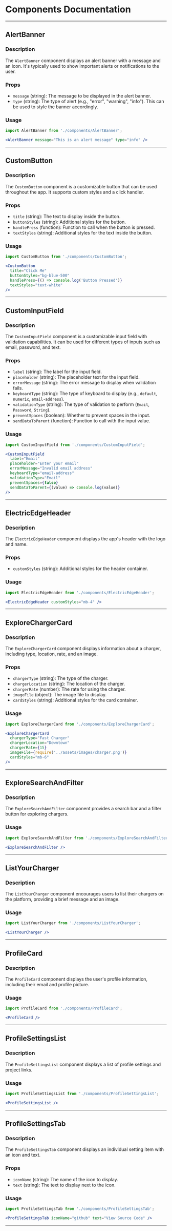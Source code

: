 # Components Documentation

---

## AlertBanner

### Description
The `AlertBanner` component displays an alert banner with a message and an icon. It's typically used to show important alerts or notifications to the user.

### Props
- `message` (string): The message to be displayed in the alert banner.
- `type` (string): The type of alert (e.g., "error", "warning", "info"). This can be used to style the banner accordingly.

### Usage
```jsx
import AlertBanner from './components/AlertBanner';

<AlertBanner message="This is an alert message" type="info" />
```

---

## CustomButton

### Description
The `CustomButton` component is a customizable button that can be used throughout the app. It supports custom styles and a click handler.

### Props
- `title` (string): The text to display inside the button.
- `buttonStyles` (string): Additional styles for the button.
- `handlePress` (function): Function to call when the button is pressed.
- `textStyles` (string): Additional styles for the text inside the button.

### Usage
```jsx
import CustomButton from './components/CustomButton';

<CustomButton
  title="Click Me"
  buttonStyles="bg-blue-500"
  handlePress={() => console.log('Button Pressed')}
  textStyles="text-white"
/>
```

---

## CustomInputField

### Description
The `CustomInputField` component is a customizable input field with validation capabilities. It can be used for different types of inputs such as email, password, and text.

### Props
- `label` (string): The label for the input field.
- `placeholder` (string): The placeholder text for the input field.
- `errorMessage` (string): The error message to display when validation fails.
- `keyboardType` (string): The type of keyboard to display (e.g., `default`, `numeric`, `email-address`).
- `validationType` (string): The type of validation to perform (`Email`, `Password`, `String`).
- `preventSpaces` (boolean): Whether to prevent spaces in the input.
- `sendDataToParent` (function): Function to call with the input value.

### Usage
```jsx
import CustomInputField from './components/CustomInputField';

<CustomInputField
  label="Email"
  placeholder="Enter your email"
  errorMessage="Invalid email address"
  keyboardType="email-address"
  validationType="Email"
  preventSpaces={false}
  sendDataToParent={(value) => console.log(value)}
/>
```

---

## ElectricEdgeHeader

### Description
The `ElectricEdgeHeader` component displays the app's header with the logo and name.

### Props
- `customStyles` (string): Additional styles for the header container.

### Usage
```jsx
import ElectricEdgeHeader from './components/ElectricEdgeHeader';

<ElectricEdgeHeader customStyles="mb-4" />
```

---

## ExploreChargerCard

### Description
The `ExploreChargerCard` component displays information about a charger, including type, location, rate, and an image.

### Props
- `chargerType` (string): The type of the charger.
- `chargerLocation` (string): The location of the charger.
- `chargerRate` (number): The rate for using the charger.
- `imageFile` (object): The image file to display.
- `cardStyles` (string): Additional styles for the card container.

### Usage
```jsx
import ExploreChargerCard from './components/ExploreChargerCard';

<ExploreChargerCard
  chargerType="Fast Charger"
  chargerLocation="Downtown"
  chargerRate={15}
  imageFile={require('../assets/images/charger.png')}
  cardStyles="mb-6"
/>
```

---

## ExploreSearchAndFilter

### Description
The `ExploreSearchAndFilter` component provides a search bar and a filter button for exploring chargers.

### Usage
```jsx
import ExploreSearchAndFilter from './components/ExploreSearchAndFilter';

<ExploreSearchAndFilter />
```

---

## ListYourCharger

### Description
The `ListYourCharger` component encourages users to list their chargers on the platform, providing a brief message and an image.

### Usage
```jsx
import ListYourCharger from './components/ListYourCharger';

<ListYourCharger />
```

---

## ProfileCard

### Description
The `ProfileCard` component displays the user's profile information, including their email and profile picture.

### Usage
```jsx
import ProfileCard from './components/ProfileCard';

<ProfileCard />
```

---

## ProfileSettingsList

### Description
The `ProfileSettingsList` component displays a list of profile settings and project links.

### Usage
```jsx
import ProfileSettingsList from './components/ProfileSettingsList';

<ProfileSettingsList />
```

---

## ProfileSettingsTab

### Description
The `ProfileSettingsTab` component displays an individual setting item with an icon and text.

### Props
- `iconName` (string): The name of the icon to display.
- `text` (string): The text to display next to the icon.

### Usage
```jsx
import ProfileSettingsTab from './components/ProfileSettingsTab';

<ProfileSettingsTab iconName="github" text="View Source Code" />
```

---
